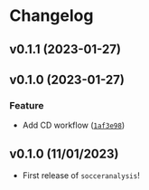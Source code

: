 # Changelog

<!--next-version-placeholder-->

## v0.1.1 (2023-01-27)


## v0.1.0 (2023-01-27)
### Feature
* Add CD workflow ([`1af3e98`](https://github.com/UBC-MDS/socceranalysis_python/commit/1af3e98414548fc7102296fb0f0e8b77c53a9cdb))

## v0.1.0 (11/01/2023)

- First release of `socceranalysis`!